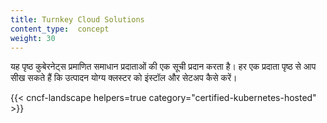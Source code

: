 ```yaml
---
title: Turnkey Cloud Solutions
content_type:  concept
weight: 30
---
```

<!-- overview -->

यह पृष्ठ कुबेरनेट्स प्रमाणित समाधान प्रदाताओं की एक सूची प्रदान करता है। हर एक प्रदाता पृष्ठ से आप सीख सकते हैं कि उत्पादन योग्य क्लस्टर को इंस्टॉल और सेटअप कैसे करें।

<!-- body -->

{{< cncf-landscape helpers=true category="certified-kubernetes-hosted" >}}